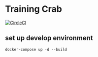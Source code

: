 # Training Crab

[![CircleCI](https://circleci.com/gh/barleytea/training_crab.svg?style=svg)](https://github.com/barleytea/training_crab/commits)

## set up develop environment

```
docker-compose up -d --build
```
